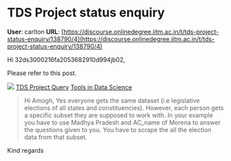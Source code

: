 # TDS Project status enquiry

**User**: carlton
**URL**: [https://discourse.onlinedegree.iitm.ac.in/t/tds-project-status-enquiry/138790/4](https://discourse.onlinedegree.iitm.ac.in/t/tds-project-status-enquiry/138790/4)

Hi 32ds3000216fa2053682910d994jb02,

Please refer to this post.

![](https://dub1.discourse-cdn.com/flex013/user_avatar/discourse.onlinedegree.iitm.ac.in/carlton/48/56317_2.png)
[TDS Project Query](https://discourse.onlinedegree.iitm.ac.in/t/tds-project-query/138852/7) [Tools in Data Science](/c/courses/tds-kb/34)

> Hi Amogh,
> Yes everyone gets the same dataset (i.e legislative elections of all states and constituencies). However, each person gets a specific subset they are supposed to work with.
> In your example you have to use Madhya Pradesh and AC\_name of Morena to answer the questions given to you. You have to scrape the all the election data from that subset.

Kind regards
